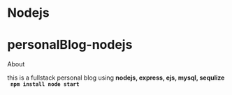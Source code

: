 # Nodejs
# personalBlog-nodejs
About

this is a fullstack personal blog using <span> <b>nodejs, express, ejs, mysql, sequlize <b/></span><br/>
<code>
npm install
node start
</code>
